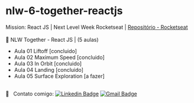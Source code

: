# nlw-6-together-reactjs

Mission: React JS | Next Level Week Rocketseat | [Repositório - Rocketseat](https://github.com/rocketseat-education/nlw-06-reactjs)<br/>
<br/> :rocket: NLW Together - React JS | (5 aulas)

- Aula 01 Liftoff [concluido]
- Aula 02 Maximum Speed [concluido]
- Aula 03 In Orbit [concluido]
- Aula 04 Landing [concluido]
- Aula 05 Surface Exploration [a fazer]

<br/> :email: &nbsp; Contato comigo: [![Linkedin Badge](https://img.shields.io/badge/-Thiago-blue?style=flat-square&logo=Linkedin&logoColor=white&link=https://www.linkedin.com/in/thiagorodriguesdau/)](https://www.linkedin.com/in/thiagorodriguesdau/)
[![Gmail Badge](https://img.shields.io/badge/-thiagorodriguesdau@gmail.com-c14438?style=flat-square&logo=Gmail&logoColor=white&link=mailto:thiagorodriguesdau@gmail.com)](mailto:thiagorodriguesdau@gmail.com)

